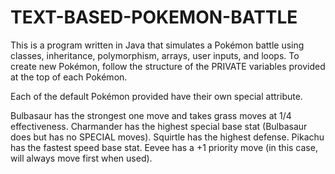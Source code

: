 # TEXT-BASED-POKEMON-BATTLE
This is a program written in Java that simulates a Pokémon battle using classes, inheritance, polymorphism, arrays, user inputs, and loops. 
To create new Pokémon, follow the structure of the PRIVATE variables provided at the top of each Pokémon.

Each of the default Pokémon provided have their own special attribute.

Bulbasaur has the strongest one move and takes grass moves at 1/4 effectiveness.
Charmander has the highest special base stat (Bulbasaur does but has no SPECIAL moves).
Squirtle has the highest defense.
Pikachu has the fastest speed base stat.
Eevee has a +1 priority move (in this case, will always move first when used).
